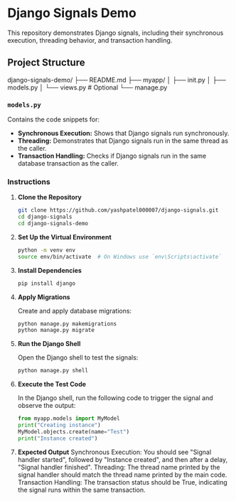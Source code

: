 # Django Signals Demo

This repository demonstrates Django signals, including their synchronous execution, threading behavior, and transaction handling. 

## Project Structure

django-signals-demo/ ├── README.md ├── myapp/ │ ├── init.py │ ├── models.py │ └── views.py # Optional └── manage.py


### `models.py`

Contains the code snippets for:
- **Synchronous Execution:** Shows that Django signals run synchronously.
- **Threading:** Demonstrates that Django signals run in the same thread as the caller.
- **Transaction Handling:** Checks if Django signals run in the same database transaction as the caller.

### Instructions

1. **Clone the Repository**

   ```bash
   git clone https://github.com/yashpatel000007/django-signals.git
   cd django-signals
   cd django-signals-demo

2. **Set Up the Virtual Environment**

    ```bash 
    python -m venv env
    source env/bin/activate  # On Windows use `env\Scripts\activate`

3. **Install Dependencies**
    
    ```bash
    pip install django

4. **Apply Migrations**

    Create and apply database migrations:

    ```bash
    python manage.py makemigrations
    python manage.py migrate

5. **Run the Django Shell**

    Open the Django shell to test the signals:

    ```bash
    python manage.py shell

6. **Execute the Test Code**

    In the Django shell, run the following code to trigger the signal and observe the output:

    ```python
    from myapp.models import MyModel
    print("Creating instance")
    MyModel.objects.create(name="Test")
    print("Instance created")

7. **Expected Output**
    Synchronous Execution: You should see "Signal handler started", followed by "Instance created", and then after a delay, "Signal handler finished".
    Threading: The thread name printed by the signal handler should match the thread name printed by the main code.
    Transaction Handling: The transaction status should be True, indicating the signal runs within the same transaction. 
    